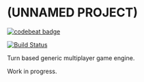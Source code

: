 # (UNNAMED PROJECT)

[![codebeat badge](https://codebeat.co/badges/66caf701-66d5-4628-a5ce-a8654d2816ac)](https://codebeat.co/projects/github-com-demoth-game-server-master)

[![Build Status](https://travis-ci.com/demoth/game-server.svg?branch=master)](https://travis-ci.com/demoth/game-server)

Turn based generic multiplayer game engine.

Work in progress.
